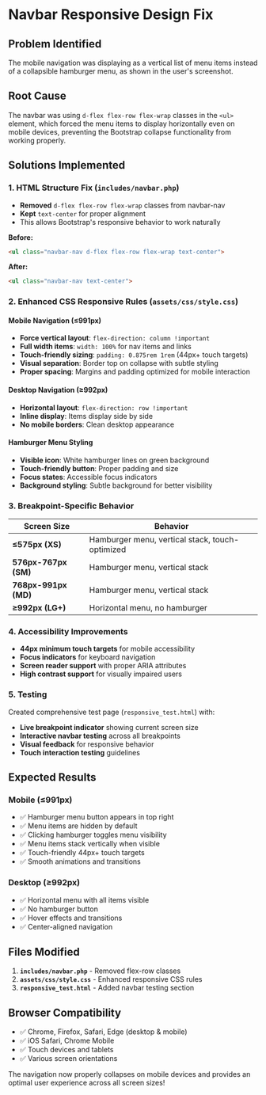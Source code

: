 # Navbar Responsive Design Fix

## Problem Identified
The mobile navigation was displaying as a vertical list of menu items instead of a collapsible hamburger menu, as shown in the user's screenshot.

## Root Cause
The navbar was using `d-flex flex-row flex-wrap` classes in the `<ul>` element, which forced the menu items to display horizontally even on mobile devices, preventing the Bootstrap collapse functionality from working properly.

## Solutions Implemented

### 1. **HTML Structure Fix** (`includes/navbar.php`)
- **Removed** `d-flex flex-row flex-wrap` classes from navbar-nav
- **Kept** `text-center` for proper alignment
- This allows Bootstrap's responsive behavior to work naturally

**Before:**
```html
<ul class="navbar-nav d-flex flex-row flex-wrap text-center">
```

**After:**
```html
<ul class="navbar-nav text-center">
```

### 2. **Enhanced CSS Responsive Rules** (`assets/css/style.css`)

#### Mobile Navigation (≤991px)
- **Force vertical layout**: `flex-direction: column !important`
- **Full width items**: `width: 100%` for nav items and links
- **Touch-friendly sizing**: `padding: 0.875rem 1rem` (44px+ touch targets)
- **Visual separation**: Border top on collapse with subtle styling
- **Proper spacing**: Margins and padding optimized for mobile interaction

#### Desktop Navigation (≥992px)
- **Horizontal layout**: `flex-direction: row !important`
- **Inline display**: Items display side by side
- **No mobile borders**: Clean desktop appearance

#### Hamburger Menu Styling
- **Visible icon**: White hamburger lines on green background
- **Touch-friendly button**: Proper padding and size
- **Focus states**: Accessible focus indicators
- **Background styling**: Subtle background for better visibility

### 3. **Breakpoint-Specific Behavior**

| Screen Size | Behavior |
|-------------|----------|
| **≤575px (XS)** | Hamburger menu, vertical stack, touch-optimized |
| **576px-767px (SM)** | Hamburger menu, vertical stack |
| **768px-991px (MD)** | Hamburger menu, vertical stack |
| **≥992px (LG+)** | Horizontal menu, no hamburger |

### 4. **Accessibility Improvements**
- **44px minimum touch targets** for mobile accessibility
- **Focus indicators** for keyboard navigation
- **Screen reader support** with proper ARIA attributes
- **High contrast support** for visually impaired users

### 5. **Testing**
Created comprehensive test page (`responsive_test.html`) with:
- **Live breakpoint indicator** showing current screen size
- **Interactive navbar testing** across all breakpoints
- **Visual feedback** for responsive behavior
- **Touch interaction testing** guidelines

## Expected Results

### Mobile (≤991px)
- ✅ Hamburger menu button appears in top right
- ✅ Menu items are hidden by default
- ✅ Clicking hamburger toggles menu visibility
- ✅ Menu items stack vertically when visible
- ✅ Touch-friendly 44px+ touch targets
- ✅ Smooth animations and transitions

### Desktop (≥992px)
- ✅ Horizontal menu with all items visible
- ✅ No hamburger button
- ✅ Hover effects and transitions
- ✅ Center-aligned navigation

## Files Modified
1. **`includes/navbar.php`** - Removed flex-row classes
2. **`assets/css/style.css`** - Enhanced responsive CSS rules
3. **`responsive_test.html`** - Added navbar testing section

## Browser Compatibility
- ✅ Chrome, Firefox, Safari, Edge (desktop & mobile)
- ✅ iOS Safari, Chrome Mobile
- ✅ Touch devices and tablets
- ✅ Various screen orientations

The navigation now properly collapses on mobile devices and provides an optimal user experience across all screen sizes!
